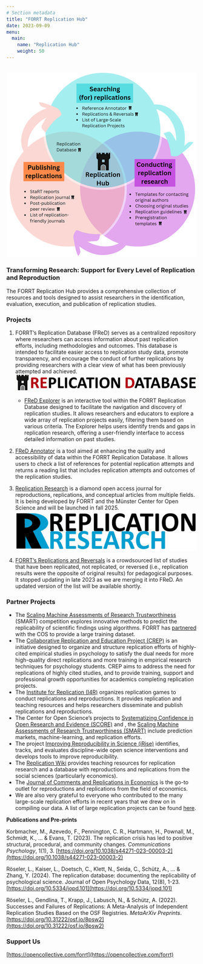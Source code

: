 ```yaml
---
# Section metadata
title: "FORRT Replication Hub"
date: 2023-09-09
menu:
  main:
    name: "Replication Hub"
    weight: 50
---
```


<br>

<img src="rep_hub_framework.webp" /> 

### **Transforming Research: Support for Every Level of Replication and Reproduction**

The FORRT Replication Hub provides a comprehensive collection of resources and tools designed to assist researchers in the identification, evaluation, execution, and publication of replication studies.

### **Projects**

1. FORRT’s Replication Database (FReD) serves as a centralized repository where researchers can access information about past replication efforts, including methodologies and outcomes. This database is intended to facilitate easier access to replication study data, promote transparency, and encourage the conduct of further replications by providing researchers with a clear view of what has been previously attempted and achieved.  
   <img src="fred.webp" /> 


   - [FReD Explorer](/apps/fred_explorer.html) is an interactive tool within the FORRT Replication Database designed to facilitate the navigation and discovery of replication studies. It allows researchers and educators to explore a wide array of replication projects easily, filtering them based on various criteria. The Explorer helps users identify trends and gaps in replication research, offering a user-friendly interface to access detailed information on past studies.

2. [FReD Annotator](/apps/fred_annotator.html) is a tool aimed at enhancing the quality and accessibility of data within the FORRT Replication Database. It allows users to check a list of references for potential replication attempts and returns a reading list that includes replication attempts and outcomes of the replication studies.

3. [Replication Research](http://replicationresearch.org) is a diamond open access journal for reproductions, replications, and conceptual articles from multiple fields. It is being developed by FORRT and the Münster Center for Open Science and will be launched in fall 2025\.  
   <img src="rep_research.webp" /> 

4. [FORRT’s Replications and Reversals](/reversals/) is a crowdsourced list of studies that have been replicated, not replicated, or reversed (i.e., replication results were the opposite of original results) for pedagogical purposes. It stopped updating in late 2023 as we are merging it into FReD. An updated version of the list will be available shortly.

### **Partner Projects**

* The [Scaling Machine Assessments of Research Trustworthiness](https://www.cos.io/about/news/cos-expands-score-program-efforts) (SMART) competition explores innovative methods to predict the replicability of scientific findings using algorithms. FORRT has [partnered](https://www.cos.io/blog/cos-and-forrt-partner-to-increase-discoverability-and-usability-of-replication-evidence) with the COS to provide a large training dataset.  
* The [Collaborative Replication and Education Project (CREP)](https://forrt.org/glossary/vbeta/collaborative-replication-and-educa/) is an initiative designed to organize and structure replication efforts of highly-cited empirical studies in psychology to satisfy the dual needs for more high-quality direct replications and more training in empirical research techniques for psychology students. CREP aims to address the need for replications of highly cited studies, and to provide training, support and professional growth opportunities for academics completing replication projects.  
* The [Institute for Replication (I4R)](https://forrt.org/replication-hub/i4replication.org) organizes replication games to conduct replications and reproductions. It provides replication and teaching resources and helps researchers disseminate and publish replications and reproductions.  
* The Center for Open Science’s projects to [Systematizing Confidence in Open Research and Evidence (SCORE)](https://www.cos.io/score) and , the [Scaling Machine Assessments of Research Trustworthiness (SMART)](https://www.cos.io/about/news/cos-expands-score-program-efforts)  include prediction markets, machine-learning, and replication efforts.  
* The project [Improving Reproducibility in Science (iRise)](https://camarades.shinyapps.io/dev-irise-soles/) identifies, tracks, and evaluates discipline-wide open science interventions and develops tools to improve reproducibility.  
* The [Replication Wiki](https://replication.uni-goettingen.de/wiki/index.php/Main_Page) provides teaching resources for replication research and a database with reproductions and replications from the social sciences (particularly economics).  
* The [Journal of Comments and Replications in Economics](http://jcr-econ.org) is the go-to outlet for reproductions and replications from the field of economics.
* We are also very grateful to everyone who contributed to the many large-scale replication efforts in recent years that we drew on in compiling our data. A list of large replication projects can be found [here](/replication-hub/large-scale-replication-projects/).

**Publications and Pre-prints** 

Korbmacher, M., Azevedo, F., Pennington, C. R., Hartmann, H., Pownall, M., Schmidt, K., ... & Evans, T. (2023). The replication crisis has led to positive structural, procedural, and community changes. *Communications Psychology*, 1(1), 3\. [https://doi.org/10.1038/s44271-023-00003-2](https://doi.org/10.1038/s44271-023-00003-2)

Röseler, L., Kaiser, L., Doetsch, C., Klett, N., Seida, C., Schütz, A., ... & Zhang, Y. (2024). The replication database: documenting the replicability of psychological science. Journal of Open Psychology Data, 12(8), 1-23. [https://doi.org/10.5334/jopd.101](https://doi.org/10.5334/jopd.101)

Röseler, L., Gendlina, T., Krapp, J., Labusch, N., & Schütz, A. (2022). Successes and Failures of Replications: A Meta-Analysis of Independent Replication Studies Based on the OSF Registries. *MetaArXiv Preprints*. [https://doi.org/10.31222/osf.io/8psw2](https://doi.org/10.31222/osf.io/8psw2) 

### **Support Us**

[https://opencollective.com/forrt](https://opencollective.com/forrt)


